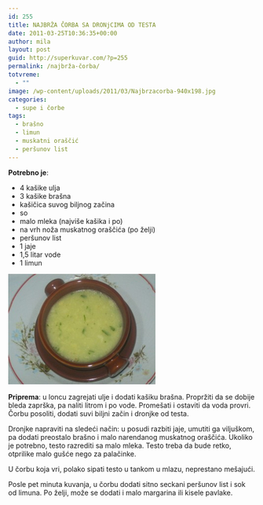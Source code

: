 ```yaml
---
id: 255
title: NAJBRŽA ČORBA SA DRONjCIMA OD TESTA
date: 2011-03-25T10:36:35+00:00
author: mila
layout: post
guid: http://superkuvar.com/?p=255
permalink: /najbrža-čorba/
totvreme:
  - ""
image: /wp-content/uploads/2011/03/Najbrzacorba-940x198.jpg
categories:
  - supe i čorbe
tags:
  - brašno
  - limun
  - muskatni oraščić
  - peršunov list
---
```

**Potrebno je**:

  * 4 kašike ulja
  * 3 kašike brašna
  * kašičica suvog biljnog začina
  * so
  * malo mleka (najviše kašika i po)
  * na vrh noža muskatnog oraščića (po želji)
  * peršunov list
  * 1 jaje
  * 1,5 litar vode
  * 1 limun

<img class="alignnone size-medium wp-image-5887" src="/wp-content/uploads/2011/03/Najbrzacorba-300x225.jpg" alt="Najbrzacorba" width="300" height="225" /> 

**Priprema**: u loncu zagrejati ulje i dodati kašiku brašna. Propržiti da se dobije bleda zaprška, pa naliti litrom i po vode. Promešati i ostaviti da voda provri. Čorbu posoliti, dodati suvi biljni začin i dronjke od testa.

Dronjke napraviti na sledeći način: u posudi razbiti jaje, umutiti ga viljuškom, pa dodati preostalo brašno i malo narendanog muskatnog oraščića. Ukoliko je potrebno, testo razrediti sa malo mleka. Testo treba da bude retko, otprilike malo gušće nego za palačinke.

U čorbu koja vri, polako sipati testo u tankom u mlazu, neprestano mešajući.

Posle pet minuta kuvanja, u čorbu dodati sitno seckani peršunov list i sok od limuna. Po želji, može se dodati i malo margarina ili kisele pavlake.